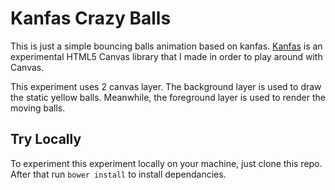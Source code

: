 # Kanfas Crazy Balls

This is just a simple bouncing balls animation based on kanfas. [Kanfas](github.com/keripix/kanfas) is an experimental HTML5 Canvas library that I made in order to play around with Canvas.

This experiment uses 2 canvas layer. The background layer is used to draw the static yellow balls. Meanwhile, the foreground layer is used to render the moving balls.

## Try Locally

To experiment this experiment locally on your machine, just clone this repo. After that run `bower install` to install dependancies.